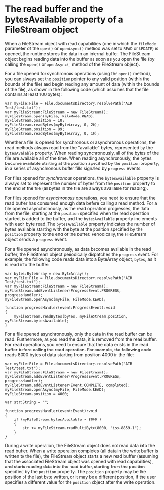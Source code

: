 # The read buffer and the bytesAvailable property of a FileStream object

When a FileStream object with read capabilities (one in which the `fileMode`
parameter of the `open()` or `openAsync()` method was set to `READ` or `UPDATE`)
is opened, the runtime stores the data in an internal buffer. The FileStream
object begins reading data into the buffer as soon as you open the file (by
calling the `open()` or `openAsync()` method of the FileStream object).

For a file opened for synchronous operations (using the `open()` method), you
can always set the `position` pointer to any valid position (within the bounds
of the file) and begin reading any amount of data (within the bounds of the
file), as shown in the following code (which assumes that the file contains at
least 100 bytes):

    var myFile:File = File.documentsDirectory.resolvePath("AIR Test/test.txt");
    var myFileStream:FileStream = new FileStream();
    myFileStream.open(myFile, FileMode.READ);
    myFileStream.position = 10;
    myFileStream.readBytes(myByteArray, 0, 20);
    myFileStream.position = 89;
    myFileStream.readBytes(myByteArray, 0, 10);

Whether a file is opened for synchronous or asynchronous operations, the read
methods always read from the "available" bytes, represented by the
`bytesAvalable` property. When reading synchronously, all of the bytes of the
file are available all of the time. When reading asynchronously, the bytes
become available starting at the position specified by the `position` property,
in a series of asynchronous buffer fills signaled by `progress` events.

For files opened for _synchronous_ operations, the `bytesAvailable` property is
always set to represent the number of bytes from the `position` property to the
end of the file (all bytes in the file are always available for reading).

For files opened for _asynchronous_ operations, you need to ensure that the read
buffer has consumed enough data before calling a read method. For a file opened
asynchronously, as the read operation progresses, the data from the file,
starting at the `position` specified when the read operation started, is added
to the buffer, and the `bytesAvailable` property increments with each byte read.
The `bytesAvailable` property indicates the number of bytes available starting
with the byte at the position specified by the `position` property to the end of
the buffer. Periodically, the FileStream object sends a `progress` event.

For a file opened asynchronously, as data becomes available in the read buffer,
the FileStream object periodically dispatches the `progress` event. For example,
the following code reads data into a ByteArray object, `bytes`, as it is read
into the buffer:

    var bytes:ByteArray = new ByteArray();
    var myFile:File = File.documentsDirectory.resolvePath("AIR Test/test.txt");
    var myFileStream:FileStream = new FileStream();
    myFileStream.addEventListener(ProgressEvent.PROGRESS, progressHandler);
    myFileStream.openAsync(myFile, FileMode.READ);

    function progressHandler(event:ProgressEvent):void
    {
    	myFileStream.readBytes(bytes, myFileStream.position, myFileStream.bytesAvailable);
    }

For a file opened asynchronously, only the data in the read buffer can be read.
Furthermore, as you read the data, it is removed from the read buffer. For read
operations, you need to ensure that the data exists in the read buffer before
calling the read operation. For example, the following code reads 8000 bytes of
data starting from position 4000 in the file:

    var myFile:File = File.documentsDirectory.resolvePath("AIR Test/test.txt");
    var myFileStream:FileStream = new FileStream();
    myFileStream.addEventListener(ProgressEvent.PROGRESS, progressHandler);
    myFileStream.addEventListener(Event.COMPLETE, completed);
    myFileStream.openAsync(myFile, FileMode.READ);
    myFileStream.position = 4000;

    var str:String = "";

    function progressHandler(event:Event):void
    {
    	if (myFileStream.bytesAvailable > 8000 )
    	{
    		str += myFileStream.readMultiByte(8000, "iso-8859-1");
    	}
    }

During a write operation, the FileStream object does not read data into the read
buffer. When a write operation completes (all data in the write buffer is
written to the file), the FileStream object starts a new read buffer (assuming
that the associated FileStream object was opened with read capabilities), and
starts reading data into the read buffer, starting from the position specified
by the `position` property. The `position` property may be the position of the
last byte written, or it may be a different position, if the user specifies a
different value for the `position` object after the write operation.
